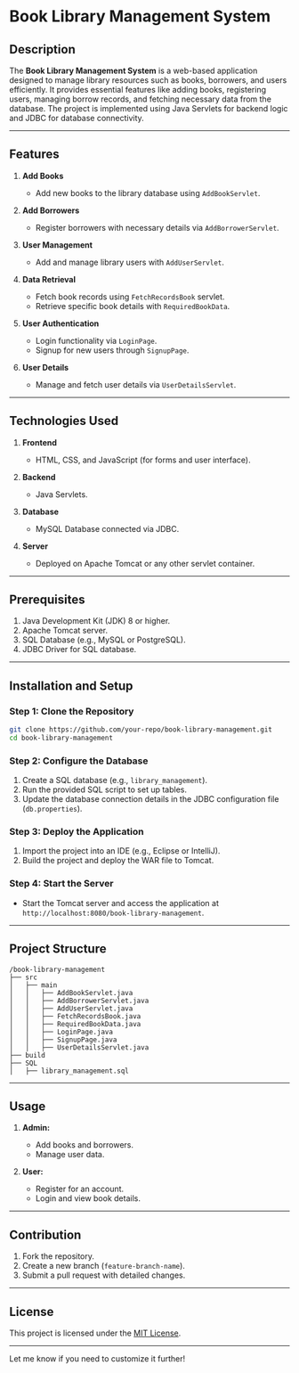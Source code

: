 # Book Library Management System  

## Description  
The **Book Library Management System** is a web-based application designed to manage library resources such as books, borrowers, and users efficiently. It provides essential features like adding books, registering users, managing borrow records, and fetching necessary data from the database. The project is implemented using Java Servlets for backend logic and JDBC for database connectivity.  

---

## Features  
1. **Add Books**  
   - Add new books to the library database using `AddBookServlet`.  

2. **Add Borrowers**  
   - Register borrowers with necessary details via `AddBorrowerServlet`.  

3. **User Management**  
   - Add and manage library users with `AddUserServlet`.  

4. **Data Retrieval**  
   - Fetch book records using `FetchRecordsBook` servlet.  
   - Retrieve specific book details with `RequiredBookData`.  

5. **User Authentication**  
   - Login functionality via `LoginPage`.  
   - Signup for new users through `SignupPage`.  

6. **User Details**  
   - Manage and fetch user details via `UserDetailsServlet`.  

---

## Technologies Used  
1. **Frontend**  
   - HTML, CSS, and JavaScript (for forms and user interface).  

2. **Backend**  
   - Java Servlets.  

3. **Database**  
   - MySQL Database connected via JDBC.  

4. **Server**  
   - Deployed on Apache Tomcat or any other servlet container.  

---

## Prerequisites  
1. Java Development Kit (JDK) 8 or higher.  
2. Apache Tomcat server.  
3. SQL Database (e.g., MySQL or PostgreSQL).  
4. JDBC Driver for SQL database.  

---

## Installation and Setup  

### Step 1: Clone the Repository  
```bash  
git clone https://github.com/your-repo/book-library-management.git  
cd book-library-management  
```  

### Step 2: Configure the Database  
1. Create a SQL database (e.g., `library_management`).  
2. Run the provided SQL script to set up tables.  
3. Update the database connection details in the JDBC configuration file (`db.properties`).  

### Step 3: Deploy the Application  
1. Import the project into an IDE (e.g., Eclipse or IntelliJ).  
2. Build the project and deploy the WAR file to Tomcat.  

### Step 4: Start the Server  
- Start the Tomcat server and access the application at `http://localhost:8080/book-library-management`.  

---

## Project Structure  
```plaintext  
/book-library-management  
├── src  
│   ├── main  
│   │   ├── AddBookServlet.java  
│   │   ├── AddBorrowerServlet.java  
│   │   ├── AddUserServlet.java  
│   │   ├── FetchRecordsBook.java  
│   │   ├── RequiredBookData.java  
│   │   ├── LoginPage.java  
│   │   ├── SignupPage.java  
│   │   ├── UserDetailsServlet.java  
├── build  
├── SQL  
│   ├── library_management.sql  
```  

---

## Usage  
1. **Admin:**  
   - Add books and borrowers.  
   - Manage user data.  

2. **User:**  
   - Register for an account.  
   - Login and view book details.  

---

## Contribution  
1. Fork the repository.  
2. Create a new branch (`feature-branch-name`).  
3. Submit a pull request with detailed changes.  

---

## License  
This project is licensed under the [MIT License](LICENSE).  

---  

Let me know if you need to customize it further!
